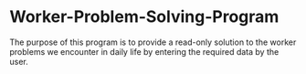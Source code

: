 # Worker-Problem-Solving-Program
The purpose of this program is to provide a read-only solution to the worker problems we encounter in daily life by entering the required data by the user.

